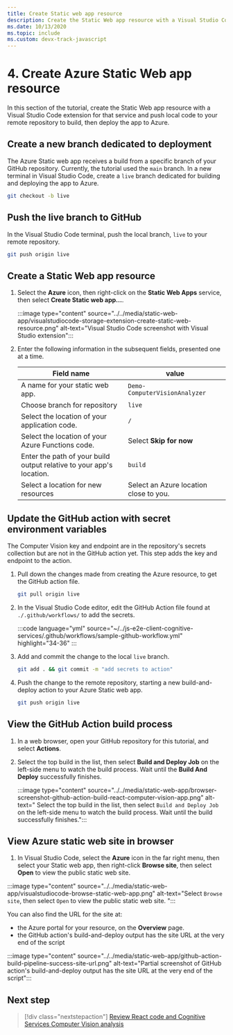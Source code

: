 ```yaml
---
title: Create Static web app resource
description: Create the Static Web app resource with a Visual Studio Code extension for that service.
ms.date: 10/13/2020
ms.topic: include
ms.custom: devx-track-javascript
---
```


# 4. Create Azure Static Web app resource

In this section of the tutorial, create the Static Web app resource with a Visual Studio Code extension for that service and push local code to your remote repository to build, then deploy the app to Azure.

## Create a new branch dedicated to deployment

The Azure Static web app receives a build from a specific branch of your GitHub repository. Currently, the tutorial used the `main` branch. In a new terminal in Visual Studio Code, create a `live` branch dedicated for building and deploying the app to Azure.

```bash
git checkout -b live
```

## Push the live branch to GitHub

In the Visual Studio Code terminal, push the local branch, `live` to your remote repository.

```bash
git push origin live
```

## Create a Static Web app resource

1. Select the **Azure** icon, then right-click on the **Static Web Apps** service, then select **Create Static web app...**. 

    :::image type="content" source="../../media/static-web-app/visualstudiocode-storage-extension-create-static-web-resource.png" alt-text="Visual Studio Code screenshot with Visual Studio extension":::

1. Enter the following information in the subsequent fields, presented one at a time. 

    |Field name| value|
    |--|--|
    |A name for your static web app.|`Demo-ComputerVisionAnalyzer`|
    |Choose branch for repository|`live`| 
    |Select the location of your application code.|`/`|
    |Select the location of your Azure Functions code.|Select **Skip for now**|
    |Enter the path of your build output relative to your app's location.|`build`|
    |Select a location for new resources|Select an Azure location close to you.|

## Update the GitHub action with secret environment variables

The Computer Vision key and endpoint are in the repository's secrets collection but are not in the GitHub action yet. This step adds the key and endpoint to the action.

1. Pull down the changes made from creating the Azure resource, to get the GitHub action file.

    ```bash
    git pull origin live
    ```

1. In the Visual Studio Code editor, edit the GitHub Action file found at `./.github/workflows/` to add the secrets. 

    :::code language="yml" source="~/../js-e2e-client-cognitive-services/.github/workflows/sample-github-workflow.yml" highlight="34-36" :::

    
1. Add and commit the change to the local `live` branch.

    ```bash
    git add . && git commit -m "add secrets to action"
    ```

1. Push the change to the remote repository, starting a new build-and-deploy action to your Azure Static web app.

    ```bash
    git push origin live
    ```

## View the GitHub Action build process

1. In a web browser, open your GitHub repository for this tutorial, and select **Actions**. 

1. Select the top build in the list, then select **Build and Deploy Job** on the left-side menu to watch the build process. Wait until the **Build And Deploy** successfully finishes.

    :::image type="content" source="../../media/static-web-app/browser-screenshot-github-action-build-react-computer-vision-app.png" alt-text=" Select the top build in the list, then select `Build and Deploy Job` on the left-side menu to watch the build process. Wait until the build successfully finishes.":::

## View Azure static web site in browser

1. In Visual Studio Code, select the **Azure** icon in the far right menu, then select your Static web app, then right-click **Browse site**, then select **Open** to view the public static web site. 

:::image type="content" source="../../media/static-web-app/visualstudiocode-browse-static-web-app.png" alt-text="Select `Browse site`, then select `Open` to view the public static web site. ":::

You can also find the URL for the site at:
* the Azure portal for your resource, on the **Overview** page.
* the GitHub action's build-and-deploy output has the site URL at the very end of the script 

:::image type="content" source="../../media/static-web-app/github-action-build-pipeline-success-site-url.png" alt-text="Partial screenshot of GitHub action's build-and-deploy output has the site URL at the very end of the script":::

## Next step

> [!div class="nextstepaction"]
> [Review React code and Cognitive Services Computer Vision analysis](add-computer-vision-react-app.md)